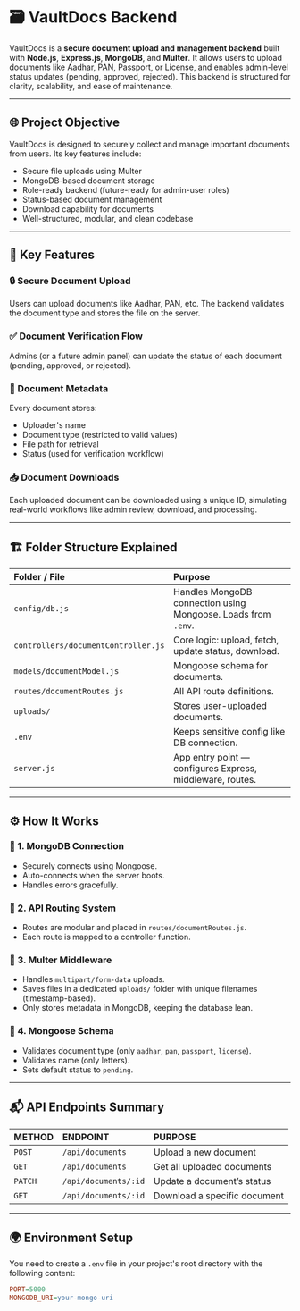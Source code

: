 # 🗃️ VaultDocs Backend

VaultDocs is a **secure document upload and management backend** built with **Node.js**, **Express.js**, **MongoDB**, and **Multer**. It allows users to upload documents like Aadhar, PAN, Passport, or License, and enables admin-level status updates (pending, approved, rejected). This backend is structured for clarity, scalability, and ease of maintenance.

---

## 🌐 Project Objective

VaultDocs is designed to securely collect and manage important documents from users. Its key features include:

* Secure file uploads using Multer
* MongoDB-based document storage
* Role-ready backend (future-ready for admin-user roles)
* Status-based document management
* Download capability for documents
* Well-structured, modular, and clean codebase

---

## 🧠 Key Features

### 🔒 Secure Document Upload

Users can upload documents like Aadhar, PAN, etc. The backend validates the document type and stores the file on the server.

### ✅ Document Verification Flow

Admins (or a future admin panel) can update the status of each document (pending, approved, or rejected).

### 🧾 Document Metadata

Every document stores:

* Uploader's name
* Document type (restricted to valid values)
* File path for retrieval
* Status (used for verification workflow)

### 📥 Document Downloads

Each uploaded document can be downloaded using a unique ID, simulating real-world workflows like admin review, download, and processing.

---

## 🏗️ Folder Structure Explained

| Folder / File                 | Purpose                                           |
| :---------------------------- | :------------------------------------------------ |
| `config/db.js`                | Handles MongoDB connection using Mongoose. Loads from `.env`. |
| `controllers/documentController.js` | Core logic: upload, fetch, update status, download. |
| `models/documentModel.js`     | Mongoose schema for documents.                    |
| `routes/documentRoutes.js`    | All API route definitions.                        |
| `uploads/`                    | Stores user-uploaded documents.                   |
| `.env`                        | Keeps sensitive config like DB connection.        |
| `server.js`                   | App entry point — configures Express, middleware, routes. |

---

## ⚙️ How It Works

### 🧩 1. MongoDB Connection

* Securely connects using Mongoose.
* Auto-connects when the server boots.
* Handles errors gracefully.

### 🧩 2. API Routing System

* Routes are modular and placed in `routes/documentRoutes.js`.
* Each route is mapped to a controller function.

### 🧩 3. Multer Middleware

* Handles `multipart/form-data` uploads.
* Saves files in a dedicated `uploads/` folder with unique filenames (timestamp-based).
* Only stores metadata in MongoDB, keeping the database lean.

### 🧩 4. Mongoose Schema

* Validates document type (only `aadhar`, `pan`, `passport`, `license`).
* Validates name (only letters).
* Sets default status to `pending`.

---

## 📬 API Endpoints Summary

| METHOD  | ENDPOINT             | PURPOSE                       |
| :------ | :------------------- | :---------------------------- |
| `POST`  | `/api/documents`     | Upload a new document         |
| `GET`   | `/api/documents`     | Get all uploaded documents    |
| `PATCH` | `/api/documents/:id` | Update a document’s status    |
| `GET`   | `/api/documents/:id` | Download a specific document  |

---

## 🌍 Environment Setup

You need to create a `.env` file in your project's root directory with the following content:

```ini
PORT=5000
MONGODB_URI=your-mongo-uri
